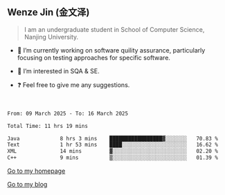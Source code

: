 ## Wenze Jin (金文泽)

> I am an undergraduate student in School of Computer Science, Nanjing University.

- 🔭 I’m currently working on software quility assurance, particularly focusing on testing approaches for specific software.
  
- 🌱 I’m interested in SQA & SE.
  
- ❓ Feel free to give me any suggestions.  

<br>  

<!--START_SECTION:waka-->

```txt
From: 09 March 2025 - To: 16 March 2025

Total Time: 11 hrs 19 mins

Java             8 hrs 3 mins    █████████████████▓░░░░░░░   70.83 %
Text             1 hr 53 mins    ████░░░░░░░░░░░░░░░░░░░░░   16.62 %
XML              14 mins         ▓░░░░░░░░░░░░░░░░░░░░░░░░   02.20 %
C++              9 mins          ▒░░░░░░░░░░░░░░░░░░░░░░░░   01.39 %
```

<!--END_SECTION:waka-->

[Go to my homepage](https://wenzejin.github.io)

[Go to my blog](https://wenzejin.notion.site/Wenze-Jin-s-Blog-1635e9fa7b6d80b3adcedfacc74aa717?pvs=4)
